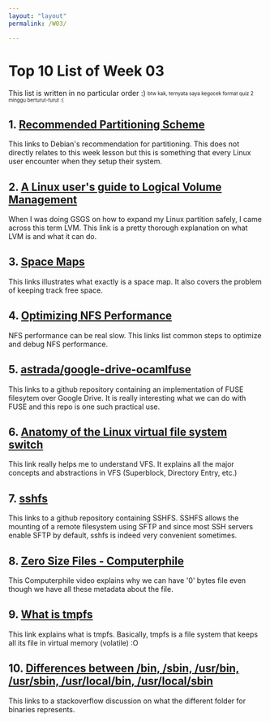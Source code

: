 ```yaml
---
layout: "layout"
permalink: /W03/

---
```


# Top 10 List of Week 03

This list is written in no particular order :)
<sub><sup>btw kak, ternyata saya kegocek format quiz 2 minggu berturut-turut :(</sup></sub>

## 1. [Recommended Partitioning Scheme](https://www.debian.org/releases/jessie/amd64/apcs03.html.en)

This links to Debian's recommendation for partitioning. This does not directly relates to this week lesson but this is something that every Linux user encounter when they setup their system.

## 2. [A Linux user's guide to Logical Volume Management](https://opensource.com/business/16/9/linux-users-guide-lvm)

When I was doing GSGS on how to expand my Linux partition safely, I came across this term LVM. This link is a pretty thorough explanation on what LVM is and what it can do.

## 3. [Space Maps](https://blogs.oracle.com/bonwick/space-maps)

This links illustrates what exactly is a space map. It also covers the problem of keeping track free space.

## 4. [Optimizing NFS Performance](https://tldp.org/HOWTO/NFS-HOWTO/performance.html)

NFS performance can be real slow. This links list common steps to optimize and debug NFS performance.

## 5. [astrada/google-drive-ocamlfuse](https://github.com/astrada/google-drive-ocamlfuse)

This links to a github repository containing an implementation of FUSE filesytem over Google Drive. It is really interesting what we can do with FUSE and this repo is one such practical use.

## 6. [Anatomy of the Linux virtual file system switch](https://developer.ibm.com/technologies/linux/tutorials/l-virtual-filesystem-switch/)

This link really helps me to understand VFS. It explains all the major concepts and abstractions in VFS (Superblock, Directory Entry, etc.)

## 7. [sshfs](https://github.com/libfuse/sshfs)

This links to a github repository containing SSHFS. SSHFS allows the mounting of a remote filesystem using SFTP and since most SSH servers enable SFTP by default, sshfs is indeed very convenient sometimes.

## 8. [Zero Size Files - Computerphile](https://www.youtube.com/watch?v=kiTTAbeqQKY)

This Computerphile video explains why we can have '0' bytes file even though we have all these metadata about the file.

## 9. [What is tmpfs](https://www.jamescoyle.net/knowledge/1659-what-is-tmpfs)

This link explains what is tmpfs. Basically, tmpfs is a file system that keeps all its file in virtual memory (volatile) :O

## 10. [Differences between /bin, /sbin, /usr/bin, /usr/sbin, /usr/local/bin, /usr/local/sbin](https://askubuntu.com/questions/308045/differences-between-bin-sbin-usr-bin-usr-sbin-usr-local-bin-usr-local)

This links to a stackoverflow discussion on what the different folder for binaries represents.
